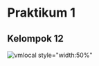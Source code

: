 # Praktikum 1
## Kelompok 12

![vmlocal](https://user-images.githubusercontent.com/93064971/138582380-e0961dd5-f915-4474-bfe6-2123679549c1.PNG) style="width:50%"
